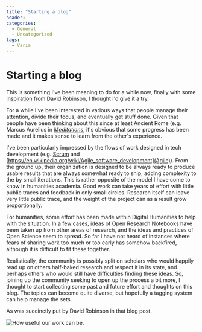 ```yaml
---
title: "Starting a blog"
header:
categories:
  - General
  - Uncategorized
tags:
  - Varia
---
```


# Starting a blog

This is something I've been meaning to do for a while now, finally with some  [inspiration](http://varianceexplained.org/r/start-blog/) from David Robinson, I thought I'd give it a try.

For a while I've been interested in various ways that people manage their attention, divide their focus, and eventually get stuff done. Given that people have been thinking about this since at least Ancient Rome (e.g. Marcus Aurelius in *[Meditations](https://en.wikipedia.org/wiki/Meditations)*, it's obvious that some progress has been made and it makes sense to learn from the other's experience.

I've been particularly impressed by the flows of work designed in tech development (e.g. [Scrum](https://en.wikipedia.org/wiki/Scrum_(software_development)) and [https://en.wikipedia.org/wiki/Agile_software_development](Agile)). From the ground up, their organization is designed to be always ready to produce usable results that are always somewhat ready to ship, adding complexity to the by small iterations. This is rather opposite of the model I have come to know in humanities academia. Good work can take years of effort with little public traces and feedback in only small circles. Research itself can leave very little public trace, and the weight of the project can as a result grow proportionally.

For humanities, some effort has been made within Digital Humanities to help with the situation. In a few cases, ideas of Open Research Notebooks have been taken up from other areas of research, and the ideas and practices of Open Science seem to spread. So far I have not heard of instances where fears of sharing work too much or too early has somehow backfired, although it is difficult to fit these together.

Realistically, the community is possibly split on scholars who would happily read up on others half-baked research and respect it in its state, and perhaps others who would still have difficulties finding these ideas. So, joining up the community seeking to open up the process a bit more, I thought to start collecting some past and future effort and thoughts on this blog. The topics can become quite diverse, but hopefully a tagging system can help manage the sets.

As was succinctly put by David Robinson in that blog post. 

![How useful our work can be.]("assets/images/DavidRobinson_eUSR2017_viaAmeliaMN.jpg")